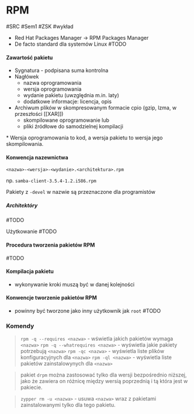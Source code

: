 # RPM
#SRC #Sem1 #ZSK #wykład 

- Red Hat Packages Manager -> RPM Packages Manager
- De facto standard dla systemów Linux
#TODO 


#### Zawartość pakietu
- Sygnatura - podpisana suma kontrolna
- Nagłówek
	- nazwa oprogramowania
	- wersja oprogramowania
	- wydanie pakietu (uwzględnia m.in. laty)
	- dodatkowe informacje: licencja, opis
- Archiwum plików w skompresowanym formacie cpio (gzip, lzma, w przeszłości [[XAR]])
	- skompilowane oprogramowanie lub
	- pliki źródłowe do samodzielnej kompilacji



\* Wersja oprogramowania to kod, a wersja pakietu to wersja jego skompilowania.

#### Konwencja nazewnictwa

`<nazwa>-<wersja>-<wydanie>.<architektura>.rpm`

np. `samba-client-3.5.4-1.2.i586.rpm`

Pakiety z `-devel` w nazwie są przeznaczone dla programistów

##### Architektóry
#TODO 

Użytkowanie
#TODO 

#### Procedura tworzenia pakietów RPM
#TODO

#### Kompilacja pakietu
- wykonywanie kroki muszą być w danej kolejności

#### Konwencje tworzenie pakietów RPM
- powinny być tworzone jako inny użytkownik jak `root`
#TODO 


### Komendy
> `rpm -q --requires <nazwa>` - wświetla jakich pakietów wymaga `<nazwa>`
> `rpm -q --whatrequires <nazwa>` - wyświetla jakie pakiety potrzebują `<nazwa>`
> `rpm -qc <nazwa>` - wyświetla liste plików konfiguracyjnych dla `<nazwa>`
> `rpm -ql <nazwa>` - wyświetla liste pakietów zainstalowynych dla `<nazwa>`

>pakiet `drpm` można zastosować tylko dla wersji bezpośrednio niższej, jako że zawiera on różnicę między wersią poprzednią i tą która jest w pakiecie.

>`zypper rm -u <nazwa>` - usuwa `<nazwa>` wraz z pakietami zainstalowanymi tylko dla tego pakietu.

